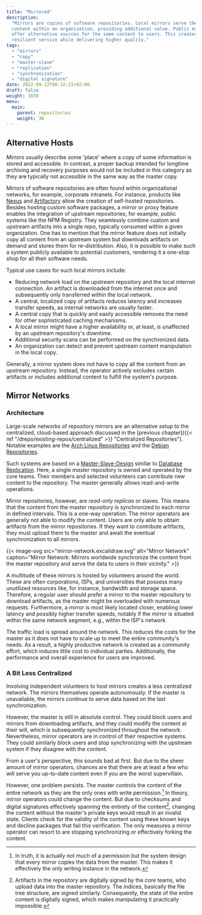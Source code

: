 ```yaml
---
title: "Mirrored"
description:
  "Mirrors are copies of software repositories. Local mirrors serve the same
  content within an organization, providing additional value. Public mirrors
  offer alternative sources for the same content to users. This creates a more
  resilient service while delivering higher quality."
tags:
  - "mirrors"
  - "copy"
  - "master-slave"
  - "replication"
  - "synchronization"
  - "digital signature"
date: 2022-09-12T00:32:21+02:00
draft: false
weight: 3030
menu:
  main:
    parent: repositories
    weight: 30
---
```


## Alternative Hosts

_Mirrors_ usually describe some 'place' where a copy of some information is
stored and accessible. In contrast, a proper backup intended for longtime
archiving and recovery purposes would not be included in this category as they
are typically not accessible in the same way as the master copy.

Mirrors of software repositories are often found within organizational networks,
for example, corporate intranets. For instance, products like
[Nexus](https://www.sonatype.com/products/nexus-repository "Nexus Repository")
and [Artifactory](https://jfrog.com/artifactory/ "Artifactory") allow the
creation of self-hosted repositories. Besides hosting custom software packages,
a mirror or proxy feature enables the integration of upstream repositories, for
example, public systems like the NPM Registry. They seamlessly combine custom
and upstream artifacts into a single repo, typically consumed within a given
organization. One has to mention that the mirror feature does not initially copy
all content from an upstream system but downloads artifacts on demand and stores
them for re-distribution. Also, it is possible to make such a system publicly
available to potential customers, rendering it a one-stop shop for all their
software needs.

Typical use cases for such local mirrors include:

- Reducing network load on the upstream repository and the local internet
  connection. An artifact is downloaded from the internet once and subsequently
  only transferred within the local network.
- A central, localized copy of artifacts reduces latency and increases transfer
  speeds, as internal networks are usually faster.
- A central copy that is quickly and easily accessible removes the need for
  other sophisticated caching mechanisms.
- A local mirror might have a higher availability or, at least, is unaffected by
  an upstream repository's downtime.
- Additional security scans can be performed on the synchronized data.
- An organization can detect and prevent upstream content manipulation in the
  local copy.

Generally, a mirror system does not have to copy all the content from an
upstream repository. Instead, the operator actively excludes certain artifacts
or includes additional content to fulfill the system's purpose.

## Mirror Networks

### Architecture

Large-scale networks of repository mirrors are an alternative setup to the
centralized, cloud-based approach discussed in the [previous
chapter]({{< ref "/drepo/existing-repos/centralized" >}} "Centralized
Repositories"). Notable examples are the
[Arch Linux Repositories](https://wiki.archlinux.org/title/Official_repositories "Arch Linux Repositories")
and the
[Debian Repositories](https://wiki.debian.org/DebianRepository "Debian Repository").

Such systems are based on a
[Master-Slave-Design](<https://en.wikipedia.org/wiki/Master/slave_(technology)> "Master/Slave")
similar to
[Database Replication](<https://en.wikipedia.org/wiki/Replication_(computing)#DATABASE> "Database Replication").
Here, a single _master_ repository is owned and operated by the core teams.
Their members and selected volunteers can contribute new content to the
repository. The master generally allows read-and-write operations.

Mirror repositories, however, are _read-only replicas_ or slaves. This means
that the content from the master repository is synchronized to each mirror in
defined intervals. This is a one-way operation. The mirror operators are
generally not able to modify the content. Users are only able to obtain
artifacts from the mirror repositories. If they want to contribute artifacts,
they must upload them to the master and await the eventual synchronization to
all mirrors.

{{< image-svg
  src="mirror-network.excalidraw.svg"
  alt="Mirror Network"
  caption="Mirror Network: Mirrors worldwide synchronize the content from the master repository and serve the data to users in their vicinity." >}}

A multitude of these mirrors is hosted by volunteers around the world. These are
often corporations, ISPs, and universities that possess many unutilized
resources like, for instance, bandwidth and storage space. Therefore, a regular
user should prefer a mirror to the master repository to download artifacts, as
the master might be overloaded with numerous requests. Furthermore, a mirror is
most likely located closer, enabling lower latency and possibly higher transfer
speeds, notably if the mirror is situated within the same network segment, e.g.,
within the ISP's network.

The traffic load is spread around the network. This reduces the costs for the
master as it does not have to scale up to meet the entire community's needs. As
a result, a highly productive network is created as a community effort, which
induces little cost to individual parties. Additionally, the performance and
overall experience for users are improved.

### A Bit Less Centralized

Involving independent volunteers to host mirrors creates a less centralized
network. The mirrors themselves operate autonomously. If the master is
unavailable, the mirrors continue to serve data based on the last
synchronization.

However, the master is still in absolute control. They could block users and
mirrors from downloading artifacts, and they could modify the content at their
will, which is subsequently synchronized throughout the network. Nevertheless,
mirror operators are in control of their respective systems. They could
similarly block users and stop synchronizing with the upstream system if they
disagree with the content.

From a user's perspective, this sounds bad at first. But due to the sheer amount
of mirror operators, chances are that there are at least a few who will serve
you up-to-date content even if you are the worst supervillain.

However, one problem persists. The master controls the content of the entire
network as they are the only ones with write permission.[^copy] In theory,
mirror operators could change the content. But due to checksums and digital
signatures effectively spanning the entirety of the content[^signed], changing
the content without the master's private keys would result in an invalid state.
Clients check for the validity of the content using these known keys and decline
packages that fail this verification. The only measures a mirror operator can
resort to are stopping synchronizing or effectively forking the content.

[^copy]:
    In truth, it is actually not much of a permission but the system design that
    every mirror copies the data from the master. This makes it effectively the
    only writing instance in the network.

[^signed]:
    Artifacts in the repository are digitally signed by the core teams, who
    upload data into the master repository. The indices, basically the file tree
    structure, are signed similarly. Consequently, the state of the entire
    content is digitally signed, which makes manipulating it practically
    impossible.